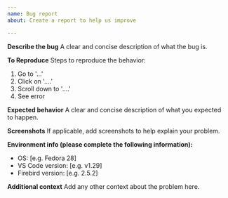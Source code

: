 ```yaml
---
name: Bug report
about: Create a report to help us improve

---
```


**Describe the bug**
A clear and concise description of what the bug is.

**To Reproduce**
Steps to reproduce the behavior:
1. Go to '...'
2. Click on '....'
3. Scroll down to '....'
4. See error

**Expected behavior**
A clear and concise description of what you expected to happen.

**Screenshots**
If applicable, add screenshots to help explain your problem.

**Environment info (please complete the following information):**
 - OS: [e.g. Fedora 28]
 - VS Code version: [e.g. v1.29]
 - Firebird version: [e.g. 2.5.2]

**Additional context**
Add any other context about the problem here.
